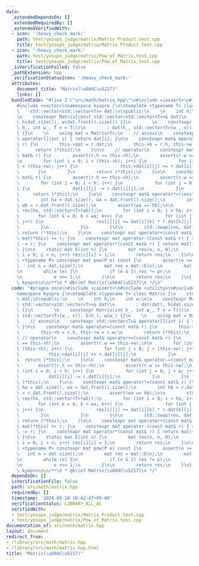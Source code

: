 ```yaml
---
data:
  _extendedDependsOn: []
  _extendedRequiredBy: []
  _extendedVerifiedWith:
  - icon: ':heavy_check_mark:'
    path: test/yosupo_judge/matrix/Matrix Product.test.cpp
    title: test/yosupo_judge/matrix/Matrix Product.test.cpp
  - icon: ':heavy_check_mark:'
    path: test/yosupo_judge/matrix/Pow_of_Matrix.test.cpp
    title: test/yosupo_judge/matrix/Pow_of_Matrix.test.cpp
  _isVerificationFailed: false
  _pathExtension: hpp
  _verificationStatusIcon: ':heavy_check_mark:'
  attributes:
    document_title: "Matrix(\u884C\u5217)"
    links: []
  bundledCode: "#line 2 \"src/math/matrix.hpp\"\n#include <cassert>\n#include <utility>\n\
    #include <vector>\nnamespace kyopro {\n\ntemplate <typename T> class Matrix {\n\
    \    std::vector<std::vector<T>> dat;\n\npublic:\n    \n    int h;\n    int w;\n\
    \n    constexpr Matrix(const std::vector<std::vector<T>>& dat)\n        : dat(dat),\
    \ h(dat.size()), w(dat.front().size()) {}\n        \n    constexpr Matrix(int\
    \ h_, int w_, T v = T())\n        : dat(h_, std::vector<T>(w_, v)), h(h_), w(w_)\
    \ {}\n    \n    using mat = Matrix<T>;\n    // access\n    constexpr std::vector<T>&\
    \ operator[](int i) { return dat[i]; }\n\n    constexpr mat& operator=(const mat&\
    \ r) {\n        this->dat = r.dat;\n        this->h = r.h, this->w = r.w;\n  \
    \      return (*this);\n    }\n\n    // operator\n    constexpr mat& operator+=(const\
    \ mat& r) {\n        assert(r.h == this->h);\n        assert(r.w == this->w);\n\
    \n        for (int i = 0; i < (this->h); i++) {\n            for (int j = 0; j\
    \ < (this->w); j++) {\n                this->dat[i][j] += r.dat[i][j];\n     \
    \       }\n        }\n        return (*this);\n    }\n\n    constexpr mat& operator-=(const\
    \ mat& r) {\n        assert(r.h == this->h);\n        assert(r.w == this->w);\n\
    \        for (int i = 0; i < h; i++) {\n            for (int j = 0; j < w; j++)\
    \ {\n                dat[i][j] -= r.dat[i][j];\n            }\n        }\n   \
    \     return (*this);\n    }\n\n    constexpr mat& operator*=(const mat& r) {\n\
    \        int ha = dat.size(), wa = dat.front().size();\n        int hb = r.dat.size(),\
    \ wb = r.dat.front().size();\n        assert(wa == hb);\n\n        std::vector<std::vector<T>>\
    \ res(ha, std::vector<T>(wb));\n        for (int i = 0; i < ha; i++) {\n     \
    \       for (int k = 0; k < wa; k++) {\n                for (int j = 0; j < wb;\
    \ j++) {\n                    res[i][j] += dat[i][k] * r.dat[k][j];\n        \
    \        }\n            }\n        }\n\n        std::swap(res, dat);\n       \
    \ return (*this);\n    }\n\n    constexpr mat operator+(const mat& r) { return\
    \ mat(*this) += r; }\n    constexpr mat operator-(const mat& r) { return mat(*this)\
    \ -= r; }\n    constexpr mat operator*(const mat& r) { return mat(*this) *= r;\
    \ }\n\n    static mat E(int n) {\n        mat res(n, n, 0);\n        for (int\
    \ i = 0; i < n; i++) res[i][i] = 1;\n        return res;\n    }\n\n    template\
    \ <typename P> constexpr mat pow(P e) const {\n        assert(e >= 0);\n     \
    \   int n = dat.size();\n        mat res = mat::E(n);\n        mat pr(*this);\n\
    \n        while (e) {\n            if (e & 1) res *= pr;\n            pr *= pr;\n\
    \n            e >>= 1;\n        }\n\n        return res;\n    }\n};\n};  // namespace\
    \ kyopro\n\n/**\n * @brief Matrix(\u884C\u5217)\n */\n"
  code: "#pragma once\n#include <cassert>\n#include <utility>\n#include <vector>\n\
    namespace kyopro {\n\ntemplate <typename T> class Matrix {\n    std::vector<std::vector<T>>\
    \ dat;\n\npublic:\n    \n    int h;\n    int w;\n\n    constexpr Matrix(const\
    \ std::vector<std::vector<T>>& dat)\n        : dat(dat), h(dat.size()), w(dat.front().size())\
    \ {}\n        \n    constexpr Matrix(int h_, int w_, T v = T())\n        : dat(h_,\
    \ std::vector<T>(w_, v)), h(h_), w(w_) {}\n    \n    using mat = Matrix<T>;\n\
    \    // access\n    constexpr std::vector<T>& operator[](int i) { return dat[i];\
    \ }\n\n    constexpr mat& operator=(const mat& r) {\n        this->dat = r.dat;\n\
    \        this->h = r.h, this->w = r.w;\n        return (*this);\n    }\n\n   \
    \ // operator\n    constexpr mat& operator+=(const mat& r) {\n        assert(r.h\
    \ == this->h);\n        assert(r.w == this->w);\n\n        for (int i = 0; i <\
    \ (this->h); i++) {\n            for (int j = 0; j < (this->w); j++) {\n     \
    \           this->dat[i][j] += r.dat[i][j];\n            }\n        }\n      \
    \  return (*this);\n    }\n\n    constexpr mat& operator-=(const mat& r) {\n \
    \       assert(r.h == this->h);\n        assert(r.w == this->w);\n        for\
    \ (int i = 0; i < h; i++) {\n            for (int j = 0; j < w; j++) {\n     \
    \           dat[i][j] -= r.dat[i][j];\n            }\n        }\n        return\
    \ (*this);\n    }\n\n    constexpr mat& operator*=(const mat& r) {\n        int\
    \ ha = dat.size(), wa = dat.front().size();\n        int hb = r.dat.size(), wb\
    \ = r.dat.front().size();\n        assert(wa == hb);\n\n        std::vector<std::vector<T>>\
    \ res(ha, std::vector<T>(wb));\n        for (int i = 0; i < ha; i++) {\n     \
    \       for (int k = 0; k < wa; k++) {\n                for (int j = 0; j < wb;\
    \ j++) {\n                    res[i][j] += dat[i][k] * r.dat[k][j];\n        \
    \        }\n            }\n        }\n\n        std::swap(res, dat);\n       \
    \ return (*this);\n    }\n\n    constexpr mat operator+(const mat& r) { return\
    \ mat(*this) += r; }\n    constexpr mat operator-(const mat& r) { return mat(*this)\
    \ -= r; }\n    constexpr mat operator*(const mat& r) { return mat(*this) *= r;\
    \ }\n\n    static mat E(int n) {\n        mat res(n, n, 0);\n        for (int\
    \ i = 0; i < n; i++) res[i][i] = 1;\n        return res;\n    }\n\n    template\
    \ <typename P> constexpr mat pow(P e) const {\n        assert(e >= 0);\n     \
    \   int n = dat.size();\n        mat res = mat::E(n);\n        mat pr(*this);\n\
    \n        while (e) {\n            if (e & 1) res *= pr;\n            pr *= pr;\n\
    \n            e >>= 1;\n        }\n\n        return res;\n    }\n};\n};  // namespace\
    \ kyopro\n\n/**\n * @brief Matrix(\u884C\u5217)\n */"
  dependsOn: []
  isVerificationFile: false
  path: src/math/matrix.hpp
  requiredBy: []
  timestamp: '2024-08-18 16:42:47+09:00'
  verificationStatus: LIBRARY_ALL_AC
  verifiedWith:
  - test/yosupo_judge/matrix/Matrix Product.test.cpp
  - test/yosupo_judge/matrix/Pow_of_Matrix.test.cpp
documentation_of: src/math/matrix.hpp
layout: document
redirect_from:
- /library/src/math/matrix.hpp
- /library/src/math/matrix.hpp.html
title: "Matrix(\u884C\u5217)"
---
```

